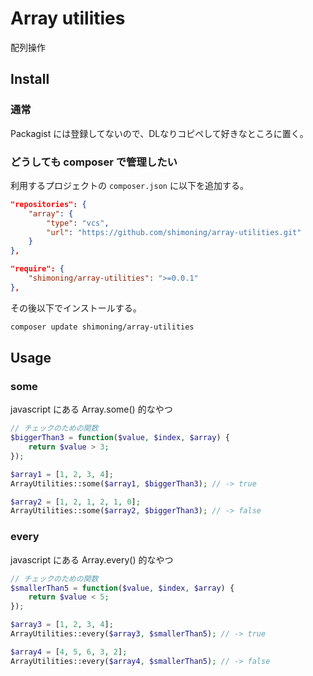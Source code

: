 # Array utilities
配列操作

## Install

### 通常
Packagist には登録してないので、DLなりコピペして好きなところに置く。

### どうしても composer で管理したい
利用するプロジェクトの `composer.json` に以下を追加する。
```composer.json
"repositories": {
    "array": {
        "type": "vcs",
        "url": "https://github.com/shimoning/array-utilities.git"
    }
},

"require": {
    "shimoning/array-utilities": ">=0.0.1"
},
```

その後以下でインストールする。

```bash
composer update shimoning/array-utilities
```

## Usage
### some
javascript にある Array.some() 的なやつ
```php
// チェックのための関数
$biggerThan3 = function($value, $index, $array) {
    return $value > 3;
});

$array1 = [1, 2, 3, 4];
ArrayUtilities::some($array1, $biggerThan3); // -> true

$array2 = [1, 2, 1, 2, 1, 0];
ArrayUtilities::some($array2, $biggerThan3); // -> false
```

### every
javascript にある Array.every() 的なやつ
```php
// チェックのための関数
$smallerThan5 = function($value, $index, $array) {
    return $value < 5;
});

$array3 = [1, 2, 3, 4];
ArrayUtilities::every($array3, $smallerThan5); // -> true

$array4 = [4, 5, 6, 3, 2];
ArrayUtilities::every($array4, $smallerThan5); // -> false
```
